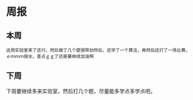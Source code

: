 # 周报 
## 本周
	这周实验室来了还行，然后做了几个题很带劲然后，还学了一个算法，再然后还打了一场比赛，ｅｍｍｍ很水，差点ｇｇ了还是要继续加油啊
## 下周
下周要继续多来实验室，然后打几个题，尽量能多学点多学点吧。

